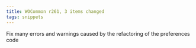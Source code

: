 ```yaml
---
title: WOCommon r261, 3 items changed
tags: snippets
---
```


Fix many errors and warnings caused by the refactoring of the preferences code
